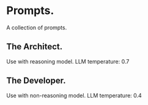 # Prompts.
A collection of prompts.

## The Architect.
Use with reasoning model.
LLM temperature: 0.7

## The Developer.
Use with non-reasoning model.
LLM temperature: 0.4
